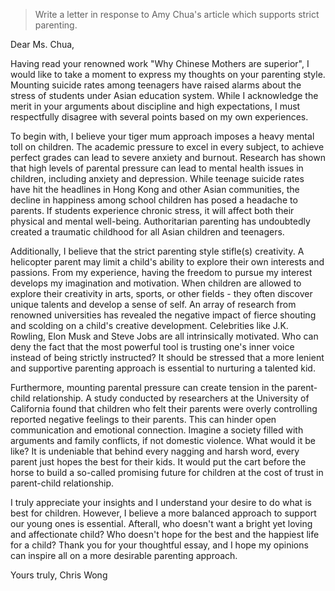 > Write a letter in response to Amy Chua's article which supports strict parenting.

Dear Ms. Chua,

Having read your renowned work "Why Chinese Mothers are superior", I would like to take a moment to express my thoughts on your parenting style. Mounting suicide rates among teenagers have raised alarms about the stress of students under Asian education system. While I acknowledge the merit in your arguments about discipline and high expectations, I must respectfully disagree with several points based on my own experiences.

To begin with, I believe your tiger mum approach imposes a heavy mental toll on children. The academic pressure to excel in every subject, to achieve perfect grades can lead to severe anxiety and burnout. Research has shown that high levels of parental pressure can lead to mental health issues in children, including anxiety and depression. While teenage suicide rates have hit the headlines in Hong Kong and other Asian communities, the decline in happiness among school children has posed a headache to parents. If students experience chronic stress, it will affect both their physical and mental well-being. Authoritarian parenting has undoubtedly created a traumatic childhood for all Asian children and teenagers.

Additionally, I believe that the strict parenting style stifle(s) creativity. A helicopter parent may limit a child's ability to explore their own interests and passions. From my experience, having the freedom to pursue my interest develops my imagination and motivation. When children are allowed to explore their creativity in arts, sports, or other fields - they often discover unique talents and develop a sense of self. An array of research from renowned universities has revealed the negative impact of fierce shouting and scolding on a child's creative development. Celebrities like J.K. Rowling, Elon Musk and Steve Jobs are all intrinsically motivated. Who can deny the fact that the most powerful tool is trusting one's inner voice instead of being strictly instructed? It should be stressed that a more lenient and supportive parenting approach is essential to nurturing a talented kid.

Furthermore, mounting parental pressure can create tension in the parent-child relationship. A study conducted by researchers at the University of California found that children who felt their parents were overly controlling reported negative feelings to their parents. This can hinder open communication and emotional connection. Imagine a society filled with arguments and family conflicts, if not domestic violence. What would it be like? It is undeniable that behind every nagging and harsh word, every parent just hopes the best for their kids. It would put the cart before the horse to build a so-called promising future for children at the cost of trust in parent-child relationship.

I truly appreciate your insights and I understand your desire to do what is best for children. However, I believe a more balanced approach to support our young ones is essential. Afterall, who doesn't want a bright yet loving and affectionate child? Who doesn't hope for the best and the happiest life for a child? Thank you for your thoughtful essay, and I hope my opinions can inspire all on a more desirable parenting approach.

Yours truly,
Chris Wong
